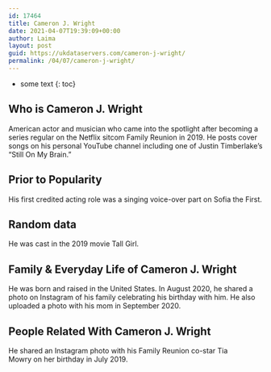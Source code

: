 ```yaml
---
id: 17464
title: Cameron J. Wright
date: 2021-04-07T19:39:09+00:00
author: Laima
layout: post
guid: https://ukdataservers.com/cameron-j-wright/
permalink: /04/07/cameron-j-wright/
---
```


* some text
{: toc}


## Who is Cameron J. Wright
                  
                  
                  
American actor and musician who came into the spotlight after becoming a series regular on the Netflix sitcom Family Reunion in 2019. He posts cover songs on his personal YouTube channel including one of Justin Timberlake&#8217;s &#8220;Still On My Brain.&#8221;
                  
              
            
              
            
                
                
                
## Prior to Popularity
                  
                  
                  
His first credited acting role was a singing voice-over part on Sofia the First.
                  
              
            
              
            
                
                
                
## Random data
                  
                  
                  
He was cast in the 2019 movie Tall Girl.
                  
              
            
              
            
                
                
                
## Family & Everyday Life of Cameron J. Wright
                  
                  
                  
He was born and raised in the United States. In August 2020, he shared a photo on Instagram of his family celebrating his birthday with him. He also uploaded a photo with his mom in September 2020.
                  
              
            
              
            
                
                
                
## People Related With Cameron J. Wright
                  
                  
                  
He shared an Instagram photo with his Family Reunion co-star Tia Mowry on her birthday in July 2019.
                  
              
            
              
            
                
              
            
              
              
            
            
              
            
          
          
          